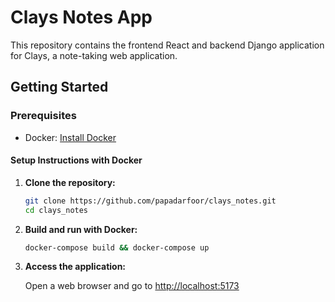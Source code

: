 # Clays Notes App

This repository contains the frontend React and backend Django application for Clays, a note-taking web application.

## Getting Started

### Prerequisites

- Docker: [Install Docker](https://docs.docker.com/get-docker/)


#### Setup Instructions with Docker

1. **Clone the repository:**

    ```bash
    git clone https://github.com/papadarfoor/clays_notes.git
    cd clays_notes
    ```

2. **Build and run with Docker:**

    ```bash
    docker-compose build && docker-compose up
    ```

3. **Access the application:**

   Open a web browser and go to [http://localhost:5173](http://localhost:5173)
